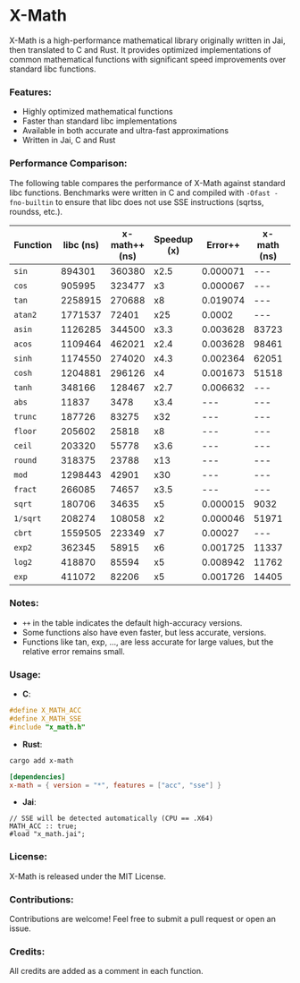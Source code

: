 # X-Math

X-Math is a high-performance mathematical library originally written in Jai, then translated to C and Rust. It provides optimized implementations of common mathematical functions with significant speed improvements over standard libc functions.

### Features:

- Highly optimized mathematical functions
- Faster than standard libc implementations
- Available in both accurate and ultra-fast approximations
- Written in Jai, C and Rust

### Performance Comparison:

The following table compares the performance of X-Math against standard libc functions. Benchmarks were written in C and compiled with `-Ofast -fno-builtin` to ensure that libc does not use SSE instructions (sqrtss, roundss, etc.).

| Function | libc (ns) | x-math++ (ns) | Speedup (x) | Error++ | x-math (ns) | Speed | Error |
| --- | --- | --- | --- | --- | --- | --- | --- |
| `sin` | 894301 | 360380 | x2.5 | 0.000071 | --- | --- | --- |
| `cos` | 905995 | 323477 | x3 | 0.000067 | --- | --- | --- |
| `tan` | 2258915 | 270688 | x8 | 0.019074 | --- | --- | --- |
| `atan2` | 1771537 | 72401 | x25 | 0.0002 | --- | --- | --- |
| `asin` | 1126285 | 344500 | x3.3 | 0.003628 | 83723 | x13 | 0.021762 |
| `acos` | 1109464 | 462021 | x2.4 | 0.003628 | 98461 | x11 | 0.021761 |
| `sinh` | 1174550 | 274020 | x4.3 | 0.002364 | 62051 | x19 | 0.035897 |
| `cosh` | 1204881 | 296126 | x4 | 0.001673 | 51518 | x23 | 0.045089 |
| `tanh` | 348166 | 128467 | x2.7 | 0.006632 | --- | --- | --- |
| `abs` | 11837 | 3478 | x3.4 | --- | --- | --- | --- |
| `trunc` | 187726 | 83275 | x32 | --- | --- | --- | --- |
| `floor` | 205602 | 25818 | x8 | --- | --- | --- | --- |
| `ceil` | 203320 | 55778 | x3.6 | --- | --- | --- | --- |
| `round` | 318375 | 23788 | x13 | --- | --- | --- | --- |
| `mod` | 1298443 | 42901 | x30 | --- | --- | --- | --- |
| `fract` | 266085 | 74657 | x3.5 | --- | --- | --- | --- |
| `sqrt` | 180706 | 34635 | x5 | 0.000015 | 9032 | x20 | 0.000626 |
| `1/sqrt` | 208274 | 108058 | x2 | 0.000046 | 51971 | x4 | 0.001748 |
| `cbrt` | 1559505 | 223349 | x7 | 0.00027 | --- | --- | --- |
| `exp2` | 362345 | 58915 | x6 | 0.001725 | 11337 | x32 | 0.038194 |
| `log2` | 418870 | 85594 | x5 | 0.008942 | 11762 | x35 | 0.028652 |
| `exp` | 411072 | 82206 | x5 | 0.001726 | 14405 | x28 | 0.038925 |

### Notes:

- `++` in the table indicates the default high-accuracy versions.
- Some functions also have even faster, but less accurate, versions.
- Functions like tan, exp, ..., are less accurate for large values, but the relative error remains small.

### Usage:

- **C**:
```c
#define X_MATH_ACC
#define X_MATH_SSE
#include "x_math.h"
```

- **Rust**:
```sh
cargo add x-math
```
```toml
[dependencies]
x-math = { version = "*", features = ["acc", "sse"] }
```

- **Jai**:
```odin
// SSE will be detected automatically (CPU == .X64)
MATH_ACC :: true;
#load "x_math.jai";
```

### License:

X-Math is released under the MIT License.

### Contributions:

Contributions are welcome! Feel free to submit a pull request or open an issue.

### Credits:

All credits are added as a comment in each function.


